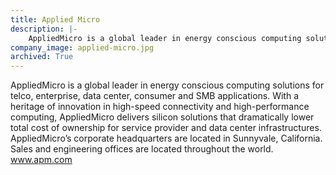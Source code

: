 ```yaml
---
title: Applied Micro
description: |-
    AppliedMicro is a global leader in energy conscious computing solutions for telco, enterprise, data center, consumer and SMB applications.
company_image: applied-micro.jpg
archived: True
---
```

AppliedMicro is a global leader in energy conscious computing solutions for telco, enterprise, data center, consumer and SMB applications. With a heritage of innovation in high-speed connectivity and high-performance computing, AppliedMicro delivers silicon solutions that dramatically lower total cost of ownership for service provider and data center infrastructures. AppliedMicro’s corporate headquarters are located in Sunnyvale, California. Sales and engineering offices are located throughout the world. www.apm.com
